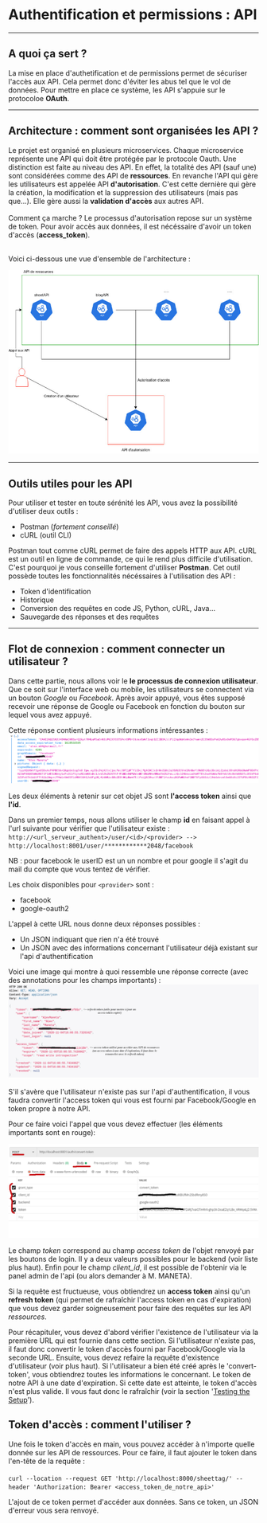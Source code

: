 # Authentification et permissions : API

_________
## A quoi ça sert ?
La mise en place d'authetification et de permissions permet de sécuriser l'accès aux API. Cela permet donc d'éviter les abus tel que le vol de données. Pour mettre en place ce système, les API s'appuie sur le protocoloe **OAuth**.

___________
## Architecture : comment sont organisées les API ?
Le projet est organisé en plusieurs microservices. Chaque microservice représente une API qui doit être protégée par le protocole Oauth.
Une distinction est faite au niveau des API. En effet, la totalité des API (sauf une) sont considérées comme des API de **ressources**.
En revanche l'API qui gère les utilisateurs est appelée API **d'autorisation**. C'est cette dernière qui gère la création, la modification et la suppression des utilisateurs (mais pas que...). Elle gère aussi la **validation d'accès** aux autres API.
<br>
<br>
Comment ça marche ? Le processus d'autorisation repose sur un système de token. Pour avoir accès aux données, il est nécéssaire d'avoir un token d'accès (**access_token**).
<br>
<br>

Voici ci-dessous une vue d'ensemble de l'architecture :

![Img architecture](Architecture_diagram.jpg)
___________
## Outils utiles pour les API

Pour utiliser et tester en toute sérénité les API, vous avez la possibilité d'utiliser deux outils :

- Postman (*fortement conseillé*)
- cURL (outil CLI)
  
Postman tout comme cURL permet de faire des appels HTTP aux API. cURL est un outil en ligne de commande, ce qui le rend plus difficile d'utilisation. C'est pourquoi je vous conseille fortement d'utiliser **Postman**. Cet outil possède toutes les fonctionnalités nécéssaires à l'utilisation des API :

- Token d'identification
- Historique
- Conversion des requêtes en code JS, Python, cURL, Java...
- Sauvegarde des réponses et des requêtes

__________
## Flot de connexion : comment connecter un utilisateur ? 

Dans cette partie, nous allons voir le **le processus de connexion utilisateur**. Que ce soit sur l'interface web ou mobile, les utilisateurs se connectent via un bouton *Google* ou *Facebook*. Après avoir appuyé, vous êtes supposé recevoir une réponse de Google ou Facebook en fonction du bouton sur lequel vous avez appuyé.

Cette réponse contient plusieurs informations intéressantes :
![Login obj](return_login_obj.png)

Les deux éléments à retenir sur cet objet JS sont **l'access token** ainsi que **l'id**.

Dans un premier temps, nous allons utiliser le champ **id** en faisant appel à l'url suivante pour vérifier que l'utilisateur existe :<br>
`http://<url_serveur_authent>/user/<id>/<provider> --> http://localhost:8001/user/************2048/facebook`

NB : pour facebook le userID est un un nombre et pour google il s'agit du mail du compte que vous tentez de vérifier.

Les choix disponibles pour `<provider>` sont : 

- facebook
- google-oauth2



L'appel à cette URL nous donne deux réponses possibles :

- Un JSON indiquant que rien n'a été trouvé
- Un JSON avec des informations concernant l'utilisateur déjà existant sur l'api d'authentification

Voici une image qui montre à quoi ressemble une réponse correcte (avec des annotations pour les champs importants) :
![convert token](login_test_response.png)
<br>
<br>
S'il s'avère que l'utilisateur n'existe pas sur l'api d'authentification, il vous faudra convertir l'access token qui vous est fourni par Facebook/Google en token propre à notre API.

Pour ce faire voici l'appel que vous devez effectuer (les éléments importants sont en rouge):

![convert token](convert_token.png)

Le champ *token* correspond au champ *access token* de l'objet renvoyé par les boutons de login. Il y a deux valeurs possibles pour le backend (voir liste plus haut).
Enfin pour le champ *client_id*, il est possible de l'obtenir via le panel admin de l'api (ou alors demander à M. MANETA).

Si la requête est fructueuse, vous obtiendrez un **access token** ainsi qu'un **refresh token** (qui permet de rafraîchir l'access token en cas d'expiration) que vous devez garder soigneusement pour faire des requêtes sur les API *ressources*.

Pour récapituler, vous devez d'abord vérifier l'existence de l'utilisateur via la première URL qui est fournie dans cette section. Si l'utilisateur n'existe pas, il faut donc convertir le token d'accès fourni par Facebook/Google via la seconde URL. Ensuite, vous devez refaire la requête d'existence d'utilisateur (voir plus haut). Si l'utilisateur a bien été créé après le 'convert-token', vous obtiendrez toutes les informations le concernant. Le token de notre API à une date d'expiration. Si cette date est atteinte, le token d'accès n'est plus valide. Il vous faut donc le rafraîchir (voir la section '[Testing the Setup](https://github.com/RealmTeam/django-rest-framework-social-oauth2)').

## Token d'accès : comment l'utiliser ?

Une fois le token d'accès en main, vous pouvez accéder à n'importe quelle donnée sur les API de ressources. Pour ce faire, il faut ajouter le token dans l'en-tête de la requête : 
<br>
<br>
`curl --location --request GET 'http://localhost:8000/sheettag/' --header 'Authorization: Bearer <access_token_de_notre_api>'`

L'ajout de ce token permet d'accéder aux données. Sans ce token, un JSON d'erreur vous sera renvoyé.